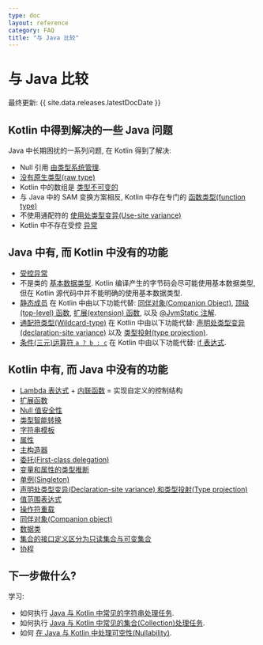```yaml
---
type: doc
layout: reference
category: FAQ
title: "与 Java 比较"
---
```


# 与 Java 比较

最终更新: {{ site.data.releases.latestDocDate }}

## Kotlin 中得到解决的一些 Java 问题

Java 中长期困扰的一系列问题, 在 Kotlin 得到了解决:

* Null 引用 [由类型系统管理](../null-safety.html).
* [没有原生类型(raw type)](java-interop.html#java-generics-in-kotlin)
* Kotlin 中的数组是 [类型不可变的](../arrays.html#)
* 与 Java 中的 SAM 变换方案相反, Kotlin 中存在专门的 [函数类型(function type)](../lambdas.html#function-types)
* 不使用通配符的 [使用处类型变异(Use-site variance)](../generics.html#use-site-variance-type-projections)
* Kotlin 中不存在受控 [异常](../exceptions.html)

## Java 中有, 而 Kotlin 中没有的功能

* [受控异常](../exceptions.html)
* 不是类的 [基本数据类型](../basic-types.html).
  Kotlin 编译产生的字节码会尽可能使用基本数据类型, 但在 Kotlin 源代码中并不能明确的使用基本数据类型.
* [静态成员](../classes.html)
  在 Kotlin 中由以下功能代替:
  [同伴对象(Companion Object)](../object-declarations.html#companion-objects),
  [顶级(top-level) 函数](../functions.html),
  [扩展(extension) 函数](../extensions.html#extension-functions),
  以及 [@JvmStatic 注解](java-to-kotlin-interop.html#static-methods).
* [通配符类型(Wildcard-type)](../generics.html)
  在 Kotlin 中由以下功能代替:
  [声明处类型变异(declaration-site variance)](../generics.html#declaration-site-variance)
  以及 [类型投射(type projection)](../generics.html#type-projections).
* [条件(三元)运算符 `a ? b : c`](../control-flow.html#if-expression)
  在 Kotlin 中由以下功能代替: [if 表达式](../control-flow.html#if-expression).


## Kotlin 中有, 而 Java 中没有的功能

* [Lambda 表达式](../lambdas.html) + [内联函数](../inline-functions.html) = 实现自定义的控制结构
* [扩展函数](../extensions.html)
* [Null 值安全性](../null-safety.html)
* [类型智能转换](../typecasts.html)
* [字符串模板](../strings.html)
* [属性](../properties.html)
* [主构造器](../classes.html)
* [委托(First-class delegation)](../delegation.html)
* [变量和属性的类型推断](../basic-types.html)
* [单例(Singleton)](../object-declarations.html)
* [声明处类型变异(Declaration-site variance) 和类型投射(Type projection)](../generics.html)
* [值范围表达式](../ranges.html)
* [操作符重载](../operator-overloading.html)
* [同伴对象(Companion object)](../classes.html#companion-objects)
* [数据类](../data-classes.html)
* [集合的接口定义区分为只读集合与可变集合](../collections-overview.html)
* [协程](../coroutines-overview.html)


## 下一步做什么?

学习:
* 如何执行 [Java 与 Kotlin 中常见的字符串处理任务](java-to-kotlin-idioms-strings.html).
* 如何执行 [Java 与 Kotlin 中常见的集合(Collection)处理任务](java-to-kotlin-collections-guide.html).
* 如何 [在 Java 与 Kotlin 中处理可空性(Nullability)](java-to-kotlin-nullability-guide.html).

